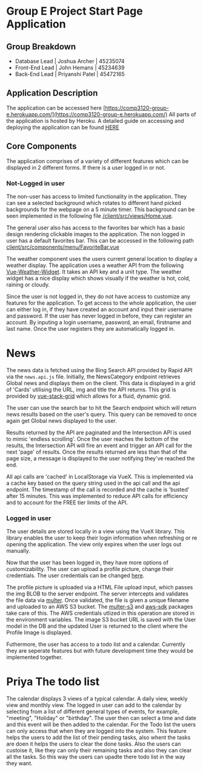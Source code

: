 # Group E Project Start Page Application

## Group Breakdown
* Database Lead | Joshua Archer | 45235074
* Front-End Lead | John Hemans | 45234639
* Back-End Lead | Priyanshi Patel  | 45472165



## Application Description
The application can be accessed here [https://comp3120-group-e.herokuapp.com/](https://comp3120-group-e.herokuapp.com/)
All parts of the application is hosted by Heroku. A detailed guide on accessing and deploying the application can be found [HERE](https://github.com/MQCOMP3120-2020/group-project-group-e/blob/master/DEPLOYMENT.md)

## Core Components
The application comprises of a variety of different features which can be displayed in 2 different forms. If there is a user logged in or not.

### Not-Logged in user
The non-user has access to limited functionality in the application. They can see a selected background which rotates to different hand picked backgrounds for the webpage on a 5 minute timer. This background can be seen implemented in the following file [/client/src/views/Home.vue](https://github.com/MQCOMP3120-2020/group-project-group-e/blob/master/client/src/views/Home.vue).

The general user also has access to the favorites bar which has a basic design rendering clickable images to the application. The non logged in user has a default favorites bar. This can be accessed in the following path [client/src/components/menu/FavoriteBar.vue](https://github.com/MQCOMP3120-2020/group-project-group-e/blob/master/client/src/components/menu/FavoriteBar.vue)

The weather component uses the users current general location to display a weather display. The application uses a weather API from the following [Vue-Weather-Widget](https://www.npmjs.com/package/vue-weather-widget). It takes an API key and a unit type. The weather widget has a nice display which shows visually if the weather is hot, cold, raining or cloudy.

Since the user is not logged in, they do not have access to customize any features for the application. To get access to the whole application, the user can either log in, if they have created an account and input their username and password. If the user has never logged in before, they can register an account. By inputing a login username, password, an email, firstname and last name. Once the user registers they are automatically logged in.

# News
The news data is fetched using the Bing Search API provided by Rapid API via the `news.api.js` file. Initially, the NewsCategory endpoint retrieves Global news and displays them on the client. This data is displayed in a grid of 'Cards' utilising the URL, img and title the API returns. This grid is provided by [vue-stack-grid](https://www.npmjs.com/package/vue-stack-grid) which allows for a fluid, dynamic grid.

The user can use the search bar to hit the Search endpoint which will return news results based on the user's query. This query can be removed to once again get Global news displayed to the user.

Results returned by the API are paginated and the Intersection API is used to mimic 'endless scrolling'. Once the user reaches the bottom of the results, the Intersection API will fire an event and trigger an API call for the next 'page' of results. Once the results returned are less than that of the page size, a message is displayed to the user notifying they've reached the end.

All api calls are 'cached' in LocalStorage via VueX. This is implemented via a cache key based on the query string used in the api call and the api endpoint. The timestamp of the call is recorded and the cache is 'busted' after 15 minutes. This was implemented to reduce API calls for efficiency and to account for the FREE tier limits of the API.

### Logged in user
The user details are stored locally in a view using the VueX library. This library enables the user to keep their login information when refreshing or re opening the application. The view only expires when the user logs out manually.

Now that the user has been logged in, they have more options of customizability. The user can upload a profile picture, change their credentials. The user credentials can be changed [here](https://github.com/MQCOMP3120-2020/group-project-group-e/tree/master/client/src/components/account/profile).

The profile picture is uploaded via a HTML File upload input, which passes the img BLOB to the server endpoint. The server intercepts and validates the file data via [multer](https://github.com/expressjs/multer). Once validated, the file is given a unique filename and uploaded to an AWS S3 bucket. The [multer-s3](https://www.npmjs.com/package/multer-s3) and [aws-sdk](https://www.npmjs.com/package/aws-sdk) packages take care of this. The AWS credentials utlized in this operation are stored in the environment variables. The image S3 bucket URL is saved with the User model in the DB and the updated User is returned to the client where the Profile Image is displayed.

Futhermore, the user has access to a todo list and a calendar. Currently they are seperate features but with future development time they would be implemented together.

# Priya The todo list

The calendar displays 3 views of a typical calendar. A daily view, weekly view and monthly view. The logged in user can add to the calendar by selecting from a list of different general types of events, for example, "meeting", "Holiday" or "birthday". The user then can select a time and date and this event will be then added to the calendar. For the Todo list the users can only access that when they are logged  into the system. This feature helps the users to add the list of their pending tasks, also whent the tasks are doen it helps the users to clear the done tasks. Also the users can custoise it, like they can only their remaining tasks and also they can clear all the tasks. So this way the users can upadte there todo list in the way they want.

##
